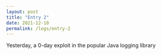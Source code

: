 ```yaml
---
layout: post
title: "Entry 2"
date: 2021-12-10
permalink: /logs/entry-2
---
```

Yesterday, a 0-day exploit in the popular Java logging library
